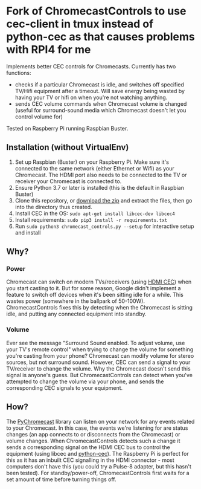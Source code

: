 # Fork of ChromecastControls to use cec-client in tmux instead of python-cec as that causes problems with RPI4 for me
Implements better CEC controls for Chromecasts. Currently has two functions:
* checks if a particular Chromecast is idle, and switches off specified TV/Hifi equipment after a timeout. Will save energy being wasted by having your TV or hifi on when you're not watching anything.
* sends CEC volume commands when Chromecast volume is changed (useful for surround-sound media which Chromecast doesn't let you control volume for)

Tested on Raspberry Pi running Raspbian Buster. 
## Installation (without VirtualEnv)
1. Set up Raspbian (Buster) on your Raspberry Pi. Make sure it's connected to the same network (either Ethernet or Wifi) as your Chromecast. The HDMI port also needs to be connected to the TV or receiver your Chromecast is connected to.
1. Ensure Python 3.7 or later is installed (this is the default in Raspbian Buster)
2. Clone this repository, or [download the zip](https://github.com/askvictor/ChromecastControls/archive/master.zip) and extract the files, then go into the directory thus created.
3. Install CEC in the OS: `sudo apt-get install libcec-dev libcec4`
4. Install requirements: `sudo pip3 install -r requirements.txt`
5. Run `sudo python3 chromecast_controls.py --setup` for interactive setup and install

## Why?
### Power
Chromecast can switch on modern TVs/receivers (using [HDMI CEC](https://en.wikipedia.org/wiki/Consumer_Electronics_Control)) when you start casting to it. But for some reason, Google didn't implement a feature to switch off devices when it's been sitting idle for a while. This wastes power (somewhere in the ballpark of 50-100W). ChromecastControls fixes this by detecting when the Chromecast is sitting idle, and putting any connected equipment into standby.
### Volume
Ever see the message "Surround Sound enabled. To adjust volume, use your TV's remote control" when trying to change the volume for something you're casting from your phone? Chromecast can modify volume for stereo sources, but not surround sound. However, CEC can send a signal to your TV/receiver to change the volume. Why the Chromecast doesn't send this signal is anyone's guess. But ChromecastControls can detect when you've attempted to change the volume via your phone, and sends the corresponding CEC signals to your equipment.

## How?
The [PyChromecast](https://github.com/balloob/pychromecast) library can listen on your network for any events related to your Chromecast. In this case, the events we're listening for are status changes (an app connects to or disconnects from the Chromecast) or volume changes. When ChromecastControls detects such a change it sends a corresponding signal on the HDMI CEC bus to control the equipment (using libcec and [python-cec](https://github.com/trainman419/python-cec)). The Raspberry Pi is perfect for this as it has an inbuilt CEC signalling in the HDMI connector - most computers don't have this (you could try a Pulse-8 adapter, but this hasn't been tested). For standby/power-off, ChromecastControls first waits for a set amount of time before turning things off.
